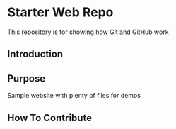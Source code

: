 # Starter Web Repo

This repository is for showing how Git and GitHub work

## Introduction

## Purpose

Sample website with plenty of files for demos

## How To Contribute